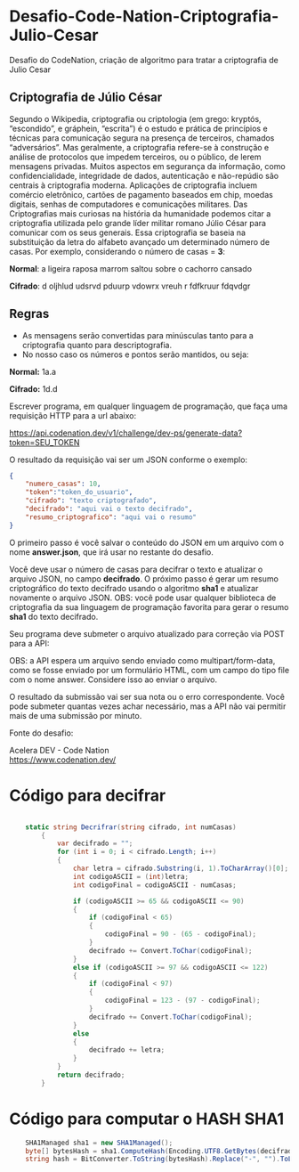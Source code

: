# Desafio-Code-Nation-Criptografia-Julio-Cesar
Desafio do CodeNation, criação de algoritmo para tratar a criptografia de Julio Cesar

## Criptografia de Júlio César

Segundo o Wikipedia, criptografia ou criptologia (em grego: kryptós, “escondido”, e gráphein, “escrita”) é o estudo e prática de princípios e técnicas para comunicação segura na presença de terceiros, chamados “adversários”. Mas geralmente, a criptografia refere-se à construção e análise de protocolos que impedem terceiros, ou o público, de lerem mensagens privadas. Muitos aspectos em segurança da informação, como confidencialidade, integridade de dados, autenticação e não-repúdio são centrais à criptografia moderna. Aplicações de criptografia incluem comércio eletrônico, cartões de pagamento baseados em chip, moedas digitais, senhas de computadores e comunicações militares. Das Criptografias mais curiosas na história da humanidade podemos citar a criptografia utilizada pelo grande líder militar romano Júlio César para comunicar com os seus generais. Essa criptografia se baseia na substituição da letra do alfabeto avançado um determinado número de casas. Por exemplo, considerando o número de casas = **3**:

**Normal**: a ligeira raposa marrom saltou sobre o cachorro cansado

**Cifrado**: d oljhlud udsrvd pduurp vdowrx vreuh r fdfkruur fdqvdgr

## Regras

- As mensagens serão convertidas para minúsculas tanto para a criptografia quanto para descriptografia.
- No nosso caso os números e pontos serão mantidos, ou seja:

**Normal:** 1a.a

**Cifrado:** 1d.d

Escrever programa, em qualquer linguagem de programação, que faça uma requisição HTTP para a url abaixo:

https://api.codenation.dev/v1/challenge/dev-ps/generate-data?token=SEU_TOKEN

O resultado da requisição vai ser um JSON conforme o exemplo:

```json
{
	"numero_casas": 10,
	"token":"token_do_usuario",
	"cifrado": "texto criptografado",
	"decifrado": "aqui vai o texto decifrado",
	"resumo_criptografico": "aqui vai o resumo"
}
```

O primeiro passo é você salvar o conteúdo do JSON em um arquivo com o nome **answer.json**, que irá usar no restante do desafio.

Você deve usar o número de casas para decifrar o texto e atualizar o arquivo JSON, no campo **decifrado**. O próximo passo é gerar um resumo criptográfico do texto decifrado usando o algoritmo **sha1** e atualizar novamente o arquivo JSON. OBS: você pode usar qualquer biblioteca de criptografia da sua linguagem de programação favorita para gerar o resumo **sha1** do texto decifrado.

Seu programa deve submeter o arquivo atualizado para correção via POST para a API:

OBS: a API espera um arquivo sendo enviado como multipart/form-data, como se fosse enviado por um formulário HTML, com um campo do tipo file com o nome answer. Considere isso ao enviar o arquivo.

O resultado da submissão vai ser sua nota ou o erro correspondente. Você pode submeter quantas vezes achar necessário, mas a API não vai permitir mais de uma submissão por minuto.

Fonte do desafio:

Acelera DEV - Code Nation  
https://www.codenation.dev/


# Código para decifrar

```c#

	static string Decrifrar(string cifrado, int numCasas)
        {
            var decifrado = "";
            for (int i = 0; i < cifrado.Length; i++)
            {
                char letra = cifrado.Substring(i, 1).ToCharArray()[0];
                int codigoASCII = (int)letra;
                int codigoFinal = codigoASCII - numCasas;

                if (codigoASCII >= 65 && codigoASCII <= 90)
                {
                    if (codigoFinal < 65)
                    {
                        codigoFinal = 90 - (65 - codigoFinal);
                    }
                    decifrado += Convert.ToChar(codigoFinal);
                }
                else if (codigoASCII >= 97 && codigoASCII <= 122)
                {
                    if (codigoFinal < 97)
                    {
                        codigoFinal = 123 - (97 - codigoFinal);
                    }
                    decifrado += Convert.ToChar(codigoFinal);
                }
                else
                {
                    decifrado += letra;
                }
            }
            return decifrado;
        }

```

# Código para computar o HASH SHA1

```c#
	SHA1Managed sha1 = new SHA1Managed();
	byte[] bytesHash = sha1.ComputeHash(Encoding.UTF8.GetBytes(decifrado));
	string hash = BitConverter.ToString(bytesHash).Replace("-", "").ToLower();
```
